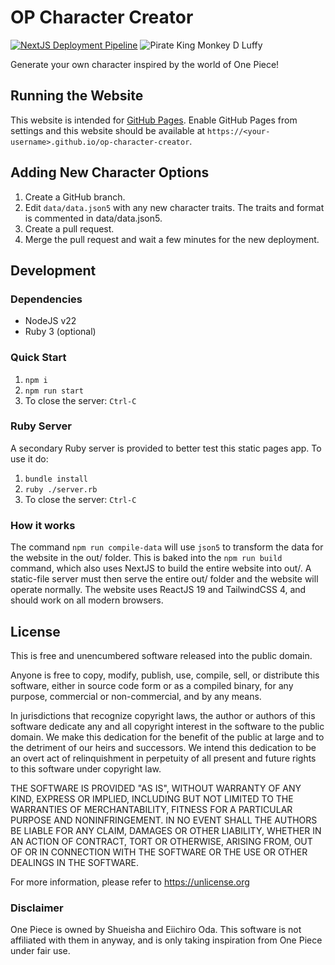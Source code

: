 # OP Character Creator

[![NextJS Deployment Pipeline](https://github.com/codeaquil/op-character-creator/actions/workflows/deploy.yml/badge.svg)](https://github.com/codeaquil/op-character-creator/actions/workflows/deploy.yml)
![Pirate King Monkey D Luffy](https://img.shields.io/badge/Pirate%20King-Monkey%20D%20Luffy-E62C39)

Generate your own character inspired by the world of One Piece!

## Running the Website

This website is intended for [GitHub Pages](https://docs.github.com/en/pages).
Enable GitHub Pages from settings and this website should be available at
`https://<your-username>.github.io/op-character-creator`.

## Adding New Character Options

1. Create a GitHub branch.
2. Edit `data/data.json5` with any new character traits. The traits and format
is commented in data/data.json5.
3. Create a pull request.
4. Merge the pull request and wait a few minutes for the new deployment.

## Development

### Dependencies

- NodeJS v22
- Ruby 3 (optional)

### Quick Start

1. `npm i`
2. `npm run start`
3. To close the server: `Ctrl-C`

### Ruby Server

A secondary Ruby server is provided to better test this static pages app. To use
it do:

1. `bundle install`
2. `ruby ./server.rb`
3. To close the server: `Ctrl-C`

### How it works

The command `npm run compile-data` will use `json5` to transform the data for
the website in the out/ folder. This is baked into the `npm run build` command,
which also uses NextJS to build the entire website into out/. A static-file
server must then serve the entire out/ folder and the website will operate
normally. The website uses ReactJS 19 and TailwindCSS 4, and should work on all
modern browsers.

## License

This is free and unencumbered software released into the public domain.

Anyone is free to copy, modify, publish, use, compile, sell, or
distribute this software, either in source code form or as a compiled
binary, for any purpose, commercial or non-commercial, and by any
means.

In jurisdictions that recognize copyright laws, the author or authors
of this software dedicate any and all copyright interest in the
software to the public domain. We make this dedication for the benefit
of the public at large and to the detriment of our heirs and
successors. We intend this dedication to be an overt act of
relinquishment in perpetuity of all present and future rights to this
software under copyright law.

THE SOFTWARE IS PROVIDED "AS IS", WITHOUT WARRANTY OF ANY KIND,
EXPRESS OR IMPLIED, INCLUDING BUT NOT LIMITED TO THE WARRANTIES OF
MERCHANTABILITY, FITNESS FOR A PARTICULAR PURPOSE AND NONINFRINGEMENT.
IN NO EVENT SHALL THE AUTHORS BE LIABLE FOR ANY CLAIM, DAMAGES OR
OTHER LIABILITY, WHETHER IN AN ACTION OF CONTRACT, TORT OR OTHERWISE,
ARISING FROM, OUT OF OR IN CONNECTION WITH THE SOFTWARE OR THE USE OR
OTHER DEALINGS IN THE SOFTWARE.

For more information, please refer to <https://unlicense.org>

### Disclaimer

One Piece is owned by Shueisha and Eiichiro Oda. This software is not
affiliated with them in anyway, and is only taking inspiration from
One Piece under fair use.
